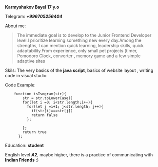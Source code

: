 **Karmyshakov Bayel 17 y.o**

Telegram: ***+996705256404***

About me:

>The immediate goal is to develop to the Junior Frontend Developer level.I prioritize learning something new every day.Among the strengths, I can mention quick learning, leadership skills, quick adaptability.From experience, only small pet projects (timer, Pomodoro Clock, converter , memory game and a few simple adaptive sites

Skils: The very basics of the **java script**, basics of website layout , writing code in visual studio

Code Example:
```JS
    function isIsogram(str){
        str = str.toLowerCase()
        for(let i =0; i<str.length;i++){
          for(let j =i+1; j<str.length; j++){
            if(str[i]===str[j]) 
            return false
          };

        };
        return true
      };
   ```     
      
     
Education: **student**

English level ***A2***, maybe higher, there is a practice of communicating with **Indian Friends** :)

